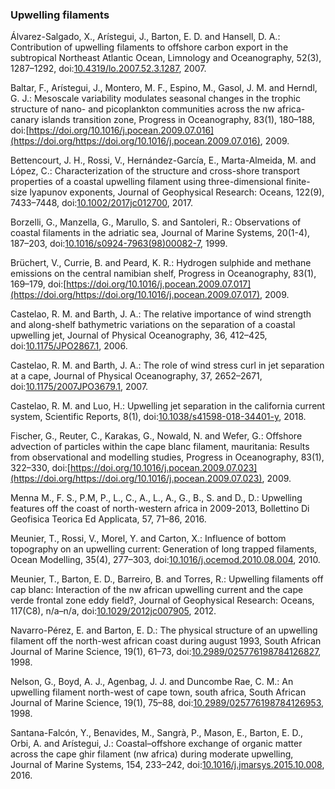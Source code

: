 ### Upwelling filaments

Álvarez-Salgado, X., Arístegui, J., Barton, E. D. and Hansell, D. A.:
Contribution of upwelling filaments to offshore carbon export in the
subtropical Northeast Atlantic Ocean, Limnology and Oceanography, 52(3),
1287–1292,
doi:[10.4319/lo.2007.52.3.1287](https://doi.org/10.4319/lo.2007.52.3.1287),
2007.

Baltar, F., Arístegui, J., Montero, M. F., Espino, M., Gasol, J. M. and
Herndl, G. J.: Mesoscale variability modulates seasonal changes in the
trophic structure of nano- and picoplankton communities across the nw
africa-canary islands transition zone, Progress in Oceanography, 83(1),
180–188,
doi:[https://doi.org/10.1016/j.pocean.2009.07.016](https://doi.org/https://doi.org/10.1016/j.pocean.2009.07.016),
2009.

Bettencourt, J. H., Rossi, V., Hernández-García, E., Marta-Almeida, M.
and López, C.: Characterization of the structure and cross-shore
transport properties of a coastal upwelling filament using
three-dimensional finite-size lyapunov exponents, Journal of Geophysical
Research: Oceans, 122(9), 7433–7448,
doi:[10.1002/2017jc012700](https://doi.org/10.1002/2017jc012700), 2017.

Borzelli, G., Manzella, G., Marullo, S. and Santoleri, R.: Observations
of coastal filaments in the adriatic sea, Journal of Marine Systems,
20(1-4), 187–203,
doi:[10.1016/s0924-7963(98)00082-7](https://doi.org/10.1016/s0924-7963(98)00082-7),
1999.

Brüchert, V., Currie, B. and Peard, K. R.: Hydrogen sulphide and methane
emissions on the central namibian shelf, Progress in Oceanography,
83(1), 169–179,
doi:[https://doi.org/10.1016/j.pocean.2009.07.017](https://doi.org/https://doi.org/10.1016/j.pocean.2009.07.017),
2009.

Castelao, R. M. and Barth, J. A.: The relative importance of wind
strength and along-shelf bathymetric variations on the separation of a
coastal upwelling jet, Journal of Physical Oceanography, 36, 412–425,
doi:[10.1175/JPO2867.1](https://doi.org/10.1175/JPO2867.1), 2006.

Castelao, R. M. and Barth, J. A.: The role of wind stress curl in jet
separation at a cape, Journal of Physical Oceanography, 37, 2652–2671,
doi:[10.1175/2007JPO3679.1](https://doi.org/10.1175/2007JPO3679.1),
2007.

Castelao, R. M. and Luo, H.: Upwelling jet separation in the california
current system, Scientific Reports, 8(1),
doi:[10.1038/s41598-018-34401-y](https://doi.org/10.1038/s41598-018-34401-y),
2018.

Fischer, G., Reuter, C., Karakas, G., Nowald, N. and Wefer, G.: Offshore
advection of particles within the cape blanc filament, mauritania:
Results from observational and modelling studies, Progress in
Oceanography, 83(1), 322–330,
doi:[https://doi.org/10.1016/j.pocean.2009.07.023](https://doi.org/https://doi.org/10.1016/j.pocean.2009.07.023),
2009.

Menna M., F. S., P.M, P., L., C., A., L., A., G., B., S. and D., D.:
Upwelling features off the coast of north-western africa in 2009-2013,
Bollettino Di Geofisica Teorica Ed Applicata, 57, 71–86, 2016.

Meunier, T., Rossi, V., Morel, Y. and Carton, X.: Influence of bottom
topography on an upwelling current: Generation of long trapped
filaments, Ocean Modelling, 35(4), 277–303,
doi:[10.1016/j.ocemod.2010.08.004](https://doi.org/10.1016/j.ocemod.2010.08.004),
2010.

Meunier, T., Barton, E. D., Barreiro, B. and Torres, R.: Upwelling
filaments off cap blanc: Interaction of the nw african upwelling current
and the cape verde frontal zone eddy field?, Journal of Geophysical
Research: Oceans, 117(C8), n/a–n/a,
doi:[10.1029/2012jc007905](https://doi.org/10.1029/2012jc007905), 2012.

Navarro-Pérez, E. and Barton, E. D.: The physical structure of an
upwelling filament off the north-west african coast during august 1993,
South African Journal of Marine Science, 19(1), 61–73,
doi:[10.2989/025776198784126827](https://doi.org/10.2989/025776198784126827),
1998.

Nelson, G., Boyd, A. J., Agenbag, J. J. and Duncombe Rae, C. M.: An
upwelling filament north-west of cape town, south africa, South African
Journal of Marine Science, 19(1), 75–88,
doi:[10.2989/025776198784126953](https://doi.org/10.2989/025776198784126953),
1998.

Santana-Falcón, Y., Benavides, M., Sangrà, P., Mason, E., Barton, E. D.,
Orbi, A. and Arístegui, J.: Coastal–offshore exchange of organic matter
across the cape ghir filament (nw africa) during moderate upwelling,
Journal of Marine Systems, 154, 233–242,
doi:[10.1016/j.jmarsys.2015.10.008](https://doi.org/10.1016/j.jmarsys.2015.10.008),
2016.

